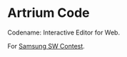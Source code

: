 # Artrium Code
Codename: Interactive Editor for Web.

For [Samsung SW Contest](https://www.juniorsoftwarecup.com/Contest/About).
